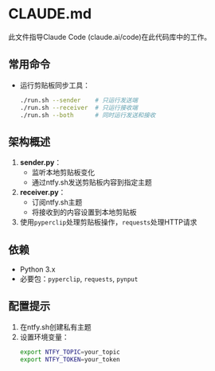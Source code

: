 # CLAUDE.md

此文件指导Claude Code (claude.ai/code)在此代码库中的工作。

## 常用命令
- 运行剪贴板同步工具：
  ```bash
  ./run.sh --sender    # 只运行发送端
  ./run.sh --receiver  # 只运行接收端
  ./run.sh --both      # 同时运行发送和接收
  ```

## 架构概述
1. **sender.py**：
   - 监听本地剪贴板变化
   - 通过ntfy.sh发送剪贴板内容到指定主题
2. **receiver.py**：
   - 订阅ntfy.sh主题
   - 将接收到的内容设置到本地剪贴板
3. 使用`pyperclip`处理剪贴板操作，`requests`处理HTTP请求

## 依赖
- Python 3.x
- 必要包：`pyperclip`, `requests`, `pynput`

## 配置提示
1. 在ntfy.sh创建私有主题
2. 设置环境变量：
   ```bash
   export NTFY_TOPIC=your_topic
   export NTFY_TOKEN=your_token
   ```